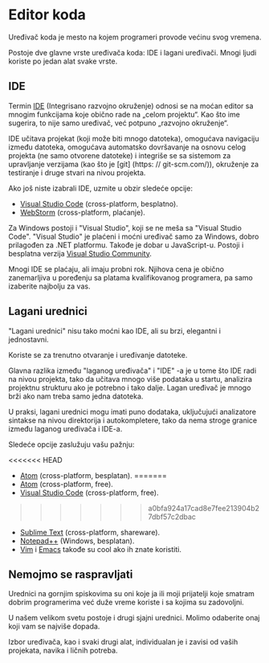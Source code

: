 # Editor koda

Uređivač koda je mesto na kojem programeri provode većinu svog vremena.

Postoje dve glavne vrste uređivača koda: IDE i lagani uređivači. Mnogi ljudi koriste po jedan alat svake vrste.

## IDE

Termin [IDE](https://en.wikipedia.org/wiki/Integrated_development_environment) (Integrisano razvojno okruženje) odnosi se na moćan editor sa mnogim funkcijama koje obično rade na „celom projektu“. Kao što ime sugerira, to nije samo uređivač, već potpuno „razvojno okruženje“.

IDE učitava projekat (koji može biti mnogo datoteka), omogućava navigaciju između datoteka, omogućava automatsko dovršavanje na osnovu celog projekta (ne samo otvorene datoteke) i integriše se sa sistemom za upravljanje verzijama (kao što je [git] (https: // git-scm.com/)), okruženje za testiranje i druge stvari na nivou projekta.

Ako još niste izabrali IDE, uzmite u obzir sledeće opcije:

- [Visual Studio Code](https://code.visualstudio.com/) (cross-platform, besplatno).
- [WebStorm](http://www.jetbrains.com/webstorm/) (cross-platform, plaćanje).

Za Windows postoji i "Visual Studio", koji se ne meša sa "Visual Studio Code". "Visual Studio" je plaćeni i moćni uređivač samo za Windows, dobro prilagođen za .NET platformu. Takođe je dobar u JavaScript-u. Postoji i besplatna verzija [Visual Studio Community](https://www.visualstudio.com/vs/community/).

Mnogi IDE se plaćaju, ali imaju probni rok. Njihova cena je obično zanemarljiva u poređenju sa platama kvalifikovanog programera, pa samo izaberite najbolju za vas.

## Lagani urednici

"Lagani urednici" nisu tako moćni kao IDE, ali su brzi, elegantni i jednostavni.

Koriste se za trenutno otvaranje i uređivanje datoteke.

Glavna razlika između "laganog uređivača" i "IDE" -a je u tome što IDE radi na nivou projekta, tako da učitava mnogo više podataka u startu, analizira projektnu strukturu ako je potrebno i tako dalje. Lagan uređivač je mnogo brži ako nam treba samo jedna datoteka.

U praksi, lagani urednici mogu imati puno dodataka, uključujući analizatore sintakse na nivou direktorija i autokompletere, tako da nema stroge granice između laganog uređivača i IDE-a.

Sledeće opcije zaslužuju vašu pažnju:

<<<<<<< HEAD
- [Atom](https://atom.io/) (cross-platform, besplatan).
=======
- [Atom](https://atom.io/) (cross-platform, free).
- [Visual Studio Code](https://code.visualstudio.com/) (cross-platform, free).
>>>>>>> a0bfa924a17cad8e7fee213904b27dbf57c2dbac
- [Sublime Text](http://www.sublimetext.com) (cross-platform, shareware).
- [Notepad++](https://notepad-plus-plus.org/) (Windows, besplatan).
- [Vim](http://www.vim.org/) i [Emacs](https://www.gnu.org/software/emacs/) takođe su cool ako ih znate koristiti.

## Nemojmo se raspravljati

Urednici na gornjim spiskovima su oni koje ja ili moji prijatelji koje smatram dobrim programerima već duže vreme koriste i sa kojima su zadovoljni.

U našem velikom svetu postoje i drugi sjajni urednici. Molimo odaberite onaj koji vam se najviše dopada.

Izbor uređivača, kao i svaki drugi alat, individualan je i zavisi od vaših projekata, navika i ličnih potreba.
